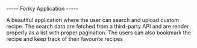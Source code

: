 ----- Foriky Application -----

A beautiful application where the user can search and upload custom recipe. The search data are fetched from a third-party API and are render properly as a list with proper pagination. The users can also bookmark the recipe and keep track of their favourite recipes
